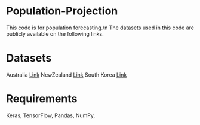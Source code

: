 # Population-Projection
This code is for population forecasting.\n 
The datasets used in this code are publicly available on the following links.
# Datasets
Australia [Link](https://demographic-datasets-network.github.io/)
NewZealand [Link](https://demographic-datasets-network.github.io/)
South Korea [Link](https://kosis.kr/index/index.do)
# Requirements
Keras,
TensorFlow,
Pandas,
NumPy,
